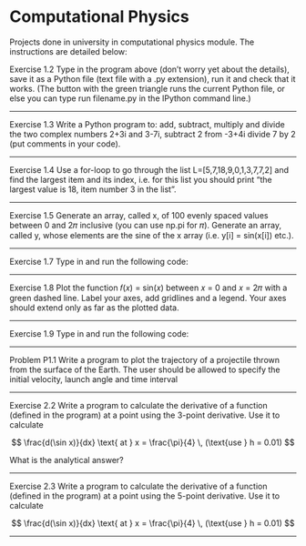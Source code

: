 # Computational Physics
Projects done in university in computational physics module. The instructions are detailed below:

Exercise 1.2 
Type in the program above (don’t worry yet about the details), save it as a Python file (text file with a .py extension), run it and check that it works. (The button with the green triangle runs the current Python file, or else you can type run filename.py in the IPython command line.) 

---

Exercise 1.3 
Write a Python program to:
add, subtract, multiply and divide the two complex numbers 2+3i and 3-7i,
subtract 2 from -3+4i
divide 7 by 2
(put comments in your code). 

---

Exercise 1.4 
Use a for-loop to go through the list L=[5,7,18,9,0,1,3,7,7,2] and find the largest item and its index, i.e. for this list you should print “the largest value is 18, item number 3 in the list”. 

---

Exercise 1.5 
Generate an array, called x, of 100 evenly spaced values between 0 and 2𝜋 inclusive (you can use np.pi for 𝜋). Generate an array, called y, whose elements are the sine of the x array (i.e. y[i] = sin(x[i]) etc.).

---

Exercise 1.7 
Type in and run the following code: 

---

Exercise 1.8 
Plot the function 𝑓(𝑥) = sin(𝑥) between 𝑥 = 0 and 𝑥 = 2𝜋 with a green dashed line. Label your axes, add gridlines and a legend. Your axes should extend only as far as the plotted data.

---

Exercise 1.9 
Type in and run the following code:

---

Problem P1.1
Write a program to plot the trajectory of a projectile thrown from the surface of the Earth.
The user should be allowed to specify the initial velocity, launch angle and time interval

---

Exercise 2.2 
Write a program to calculate the derivative of a function (defined in the program) at a point using the 3-point derivative.
Use it to calculate 

$$
\frac{d(\sin x)}{dx} \text{ at } x = \frac{\pi}{4} \, (\text{use } h = 0.01)
$$


What is the analytical answer?

---

Exercise 2.3
Write a program to calculate the derivative of a function (defined in the program) at a point using the 5-point derivative.
Use it to calculate 

$$
\frac{d(\sin x)}{dx} \text{ at } x = \frac{\pi}{4} \, (\text{use } h = 0.01)
$$

---
